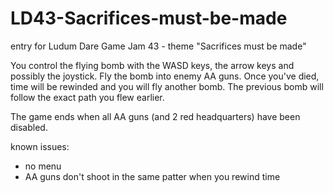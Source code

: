 # LD43-Sacrifices-must-be-made
entry for Ludum Dare Game Jam 43 - theme "Sacrifices must be made"

You control the flying bomb with the WASD keys, the arrow keys and possibly the joystick.
Fly the bomb into enemy AA guns. Once you've died, time will be rewinded and you will fly another bomb.
The previous bomb will follow the exact path you flew earlier.

The game ends when all AA guns (and 2 red headquarters) have been disabled.

known issues:
- no menu
- AA guns don't shoot in the same patter when you rewind time
